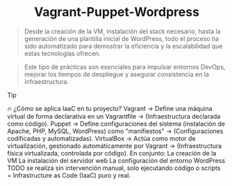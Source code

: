 <!--Vagrant-Puppet-Wordpress--> 
<h1 align="center"> Vagrant-Puppet-Wordpress </h1>

>Desde la creación de la VM, instalación del stack 
necesario, hasta la generación de una plantilla inicial
de WordPress, todo el proceso ha sido automatizado para 
demostrar la eficiencia y la escalabilidad que estas tecnologías ofrecen.

>Este tipo de prácticas son esenciales para impulsar entornos DevOps, mejorar
los tiempos de despliegue y asegurar consistencia en la infraestructura.

>[!TIP]
>🔥 ¿Cómo se aplica IaaC en tu proyecto?
Vagrant → Define una máquina virtual de forma declarativa en un Vagrantfile → (Infraestructura declarada como código).
Puppet → Define configuraciones del sistema (instalación de Apache, PHP, MySQL, WordPress) como "manifiestos" → (Configuraciones codificadas y automatizadas).
VirtualBox → Actúa como motor de virtualización, gestionado automáticamente por Vagrant → (Infraestructura física virtualizada, controlada por código).
En conjunto:
La creación de la VM
La instalación del servidor web
La configuración del entorno WordPress
TODO se realiza sin intervención manual, solo ejecutando código o scripts = Infrastructure as Code (IaaC) puro y real.
